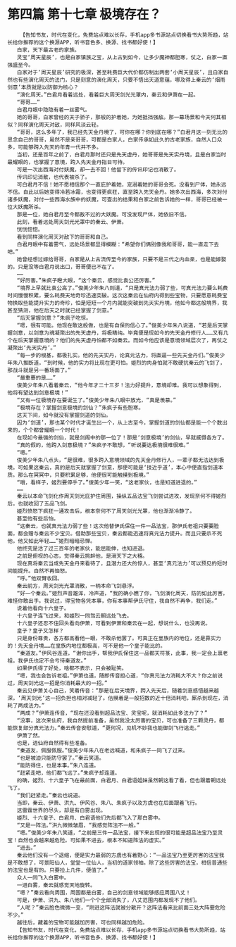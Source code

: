 # 第四篇 第十七章 极境存在？
        【告知书友，时代在变化，免费站点难以长存，手机app多书源站点切换看书大势所趋，站长给你推荐的这个换源APP，听书音色多、换源、找书都好使！】
       白家，天下最古老的家族。
       灵宝‘周天星辰’，也是白家镇族之宝，从上古到如今，让多少魔神都胆寒，仗之，白家一直强盛至今。
       白家对于‘周天星辰’研究的极深，甚至耗费巨大代价都仿制出两套‘小周天星辰’，且白家自然也有些演化周天的法门，只是刻意的演化周天，只要不悟出天道意蕴，哪及得上秦云的‘烟雨剑意’本质就是以防御为核心？
       “演化周天。”白君月看着远处，看着巨大周天剑光光罩内，秦云和伊萧在一起。
       “哥哥……”
       白君月眼中隐隐有着一丝雾气。
       她的哥哥，白家曾经的天子骄子，那般的护着她，为她抵挡强敌。那一幕场景和今天何其相似？同样演化周天对敌，同样风淡云轻。
       “哥哥，这么多年了，我已经先天金丹境了，可你在哪？你到底在哪？”白君月这一刻无比的思念自己的哥哥，虽然不是亲哥哥，可都是白家人，白家传承如此久的古老家族，自然人口众多，可能够跨入先天的年青一代并不多。
       当初，还是百年之前了，白君月那时还只是先天虚丹，她哥哥是先天实丹境，且是白家当时最耀眼的，也掌握了意境，跨入先天金丹指日可待。
       可是一次出西海对付妖魔，却一去不回！他留下的传讯印记也消散了。
       传讯印记消散，也代表被杀了。
       可白君月不信！她不愿相信那个一直庇护着她，宠溺着她的哥哥会死。没看到尸体，她永远不信。自此以后她变得冷若冰霜，也变得更疯狂，直至跨入先天金丹。她多次出西海，多次对付诸多妖魔，对付一些西海水族中的妖魔，可查出的结果和白家之前告诉她的一样，哥哥已经被一位大妖魔所杀。
       那是一位，她白君月至今都敌不过的大妖魔。可没发现尸体，她依旧不信。
       此刻，看着远处周天剑光光罩中的秦云、伊萧。
       恍恍惚惚。
       看到同样演化周天对敌下的哥哥和自己。
       白君月眼中有着雾气，远处场景都显得模糊：“希望你们俩别像我和哥哥，能一直走下去吧。”
       她曾经想过嫁给哥哥，白家是从上古流传至今的家族，只要不是三代之内血亲，也是能嫁娶的。只是没等白君月说出口，哥哥便已不在了。
       ……
       “好厉害。”朱疯子瞪大眼，“这个秦云，感觉比袁公还厉害。”
       “境界上早就比袁公高了。”俊美少年朱八则道，“只是真元法力弱了些，可真元法力要么耗费时间慢慢积累，要么耗费天地奇珍迅速突破。这次这秦云在仙府内得到些宝物，只要愿意耗费宝物换取些能提升实力的奇珍，怕是短短一个月内就能突破到先天实丹境，他如今都这般境界，我甚至猜测，他在后天之时就已经掌握了剑意。”
       “后天掌握剑意？”朱疯子吃惊。
       “嗯，很有可能。他现在敢这般做，也是有自保的信心了。”俊美少年朱八说道，“若是后天掌握剑意，以剑意为魂凝聚出的先天虚丹，将极精纯。毕竟便是现如今的先天金丹修行人……又有几个在后天掌握意境的？他们的先天虚丹怕都不如秦云。而如今他应该是意境领域层次了，再仗之凝聚出‘先天实丹’。”
       “每一步的根基，都极扎实。他的先天实丹，论真元法力，将直逼一些先天金丹们。”俊美少年朱八推断道，“到时候，他的实力将比现在更可怕。姬烈的肉身怕就不敢硬抗秦云的飞剑了，那战斗就是另一番场面了。”
       “最重要的是……”
       俊美少年朱八看着秦云，“他今年才二十三岁！法力好提升，意境却难。我可以想象得到，他将有望达到剑意极境！”
       “又有一位极境存在要诞生了。”俊美少年朱八眼中放光，“真是羡慕。”
       “极境存在？掌握剑意极境的剑仙？”朱疯子有些胆寒。
       这天下间，如今就没有掌握剑道的剑仙。
       因为‘剑道’，那也某个时代才诞生出一个，从上古至今，掌握剑道的剑仙都是能一个个数出来的，个个都曾耀眼一个时代！
       在现如今最强的剑仙，就是剑阁中的那一位了！那是‘剑意极境’的剑仙，早就威慑各方了。
       “真的假的，他跨入剑意极境？”朱疯子不敢想，“听说要达极境很难很难。”
       “嗯。”
       俊美少年朱八点头，“是很难，很多跨入意境领域的先天金丹修行人，一辈子都无法达到极境。可如果这秦云，真的是后天就掌握了剑意，那便可能是‘技近乎道’，本心中便直指剑道本质。那么在冥冥中，只要积累足够，他便很可能触摸到极境。”
       “哦，看样子，姬烈要停手了。”俊美少年一笑，“这老家伙，也是知道进退的。”
       ……
       秦云以本命飞剑化作周天剑光庇护住周围，操纵五品法宝飞剑尝试进攻，发现奈何不得姬烈后，也就收回了五品飞剑。
       姬烈愤怒下疯狂一通攻击后，根本奈何不了周天剑光光罩，他也渐渐冷静了。
       甚至他有些后怕。
       “这秦云，也就真元法力弱了些！这次他替伊氏保住一件一品法宝，那伊氏老祖只要要脸面，都会赠与秦云不少宝贝。借助那些宝贝，秦云都能迅速将真元法力提升。而且只要杀不死他，他又如此年轻……”姬烈暗暗忌惮。
       他终究是活了过三百年的老家伙，能屈能伸，也知进退。
       之前是俯视的心态，觉得秦云挑衅他，是滑天下之大稽。
       现在真将秦云当成先天金丹来看待了，且潜力还大的惊人，甚至‘真元法力’可以预见的短时间能提升。自然不再恼怒。
       “呼。”他双臂收回。
       秦云前方，周天剑光光罩消散，一柄本命飞剑悬浮。
       “好一个秦云。”姬烈声音雄浑，冷声道，“我的确小瞧了你，飞剑演化周天，防的如此厉害，难怪你敢出手。我说过，得宝物各凭本事，你有本事帮伊氏守住，我自然不再争，我们走。”
       说着他看向十六皇子。
       十六皇子连飞过来，和姬烈一同驾云朝远处飞去。
       十六皇子还忍不住回头看向伊萧，可看到伊萧和秦云在一起，想说什么，也没再说。
       皇子？皇子又怎样？
       只是身份尊贵，各方都高看他一眼，不敢杀他罢了。可真正在皇族内的地位，还是靠实力的！先天金丹境……在皇族内地位都极高，可不是他一个皇子能比的。
       “秦道友。”伊风谷连道，“谢你出手，帮我伊氏保住这一品都天符箓，此事，我一定会上禀老祖，我伊氏也定不会亏待秦道友。”
       如果伊氏得了好处，啥都不表示，只会被耻笑。
       “嗯，我也会告诉老祖。”伊萧也道，随即传音担心道，“你真元法力消耗大不大？你之前说过，周天剑光这一招是你消耗最大的一招。”
       秦云见伊萧关心自己，笑着传音：“那是在后天境界，跨入先天后，随着剑意感悟越来越深，‘周天剑光’这一招负担也相对减轻了。估摸着是一般招数的近十倍消耗吧，厮杀到现在，消耗了两成法力。”
       “两成？”伊萧连传音，“现在还没看到超品法宝、灵宝呢，就消耗如此多法力了？”
       “没事，这次来仙府，我自然提前准备，虽然我没太厉害的宝贝，可也准备了三颗灵丹，都能恢复部分真元法力。”秦云传音安慰道，“更何况，见机不妙我也能御剑飞行逃走。”
       伊萧了然。
       也是，进仙府自然得有些准备。
       “秦道友，佩服佩服。”俊美少年朱八在老远喊道，和朱疯子一同飞了过来。
       “也是被迫只能防守罢了。”秦云笑道。
       “能防得住，也是本事。”朱八连道。
       “赶紧走吧，他们都飞远了。”朱疯子却连道。
       的确，姬烈、十六皇子飞在最前面，白君月、白君语姐妹虽然朝这看了看，但也跟着朝远处飞了。
       “我们赶紧走。”秦云也说道。
       当即，秦云、伊萧、洪九、伊风谷、朱八、朱疯子以及方虞也在后面跟着飞行。
       这雷霆世界的尽头，却是有白雾出现。
       姬烈、十六皇子、白君月、白君语他们先后都飞入了那白雾中。
       “又是一阵法。”洪九微微皱眉，“我感觉阵法不一般。”
       “嗯。”俊美少年朱八笑道，“之前是三件一品法宝，接下来出现的很可能是超品法宝乃至灵宝！自然也会越来越危险。可如果不进去，根本不知道阵法的虚实。”
       “进去。”
       秦云他们没有一个退缩，便是实力最弱的方虞也有着野心：“一品法宝乃至更厉害的法宝我是不敢想了，可景阳仙人，堂堂一位仙人，当初的道家领袖。除了这些厉害的法宝，相信普通些的法宝也是有的。只要捡上几件，便值了。”
       众人一同飞入白雾中。
       一进白雾，秦云就感觉天地旋转。
       “嗯？”秦云看向周围，周围都是白雾，自己的剑意领域能够感应周围八丈！
       可是，伊萧、洪九、朱八他们一个个全部消失了，八丈范围内都发现不了他们。
       “人呢？”秦云脸色微微一变，“刚进这阵法就被分散开？这阵法看来比前面三处大阵要危险不少。”
       越往后，藏着的宝物可能越加厉害，可也同样越加危险。
       【告知书友，时代在变化，免费站点难以长存，手机app多书源站点切换看书大势所趋，站长给你推荐的这个换源APP，听书音色多、换源、找书都好使！】